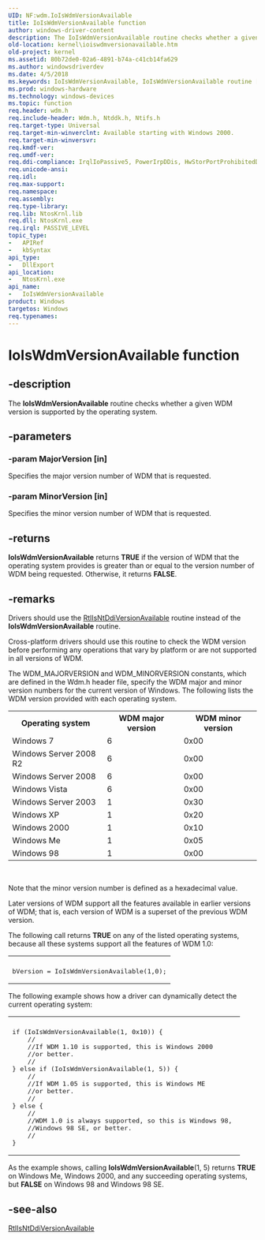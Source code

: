 ```yaml
---
UID: NF:wdm.IoIsWdmVersionAvailable
title: IoIsWdmVersionAvailable function
author: windows-driver-content
description: The IoIsWdmVersionAvailable routine checks whether a given WDM version is supported by the operating system.
old-location: kernel\ioiswdmversionavailable.htm
old-project: kernel
ms.assetid: 80b72de0-02a6-4891-b74a-c41cb14fa629
ms.author: windowsdriverdev
ms.date: 4/5/2018
ms.keywords: IoIsWdmVersionAvailable, IoIsWdmVersionAvailable routine [Kernel-Mode Driver Architecture], k104_775d6afa-6edd-4922-bdff-a8fe5d32bc3a.xml, kernel.ioiswdmversionavailable, wdm/IoIsWdmVersionAvailable
ms.prod: windows-hardware
ms.technology: windows-devices
ms.topic: function
req.header: wdm.h
req.include-header: Wdm.h, Ntddk.h, Ntifs.h
req.target-type: Universal
req.target-min-winverclnt: Available starting with Windows 2000.
req.target-min-winversvr: 
req.kmdf-ver: 
req.umdf-ver: 
req.ddi-compliance: IrqlIoPassive5, PowerIrpDDis, HwStorPortProhibitedDDIs
req.unicode-ansi: 
req.idl: 
req.max-support: 
req.namespace: 
req.assembly: 
req.type-library: 
req.lib: NtosKrnl.lib
req.dll: NtosKrnl.exe
req.irql: PASSIVE_LEVEL
topic_type:
-	APIRef
-	kbSyntax
api_type:
-	DllExport
api_location:
-	NtosKrnl.exe
api_name:
-	IoIsWdmVersionAvailable
product: Windows
targetos: Windows
req.typenames: 
---
```


# IoIsWdmVersionAvailable function


## -description


The <b>IoIsWdmVersionAvailable</b> routine checks whether a given WDM version is supported by the operating system.


## -parameters




### -param MajorVersion [in]

Specifies the major version number of WDM that is requested.


### -param MinorVersion [in]

Specifies the minor version number of WDM that is requested.


## -returns



<b>IoIsWdmVersionAvailable</b> returns <b>TRUE</b> if the version of WDM that the operating system provides is greater than or equal to the version number of WDM being requested. Otherwise, it returns <b>FALSE</b>.




## -remarks



Drivers should use the <a href="https://msdn.microsoft.com/library/windows/hardware/ff561954">RtlIsNtDdiVersionAvailable</a> routine instead of the <b>IoIsWdmVersionAvailable</b> routine.

Cross-platform drivers should use this routine to check the WDM version before performing any operations that vary by platform or are not supported in all versions of WDM.

The WDM_MAJORVERSION and WDM_MINORVERSION constants, which are defined in the Wdm.h header file, specify the WDM major and minor version numbers for the current version of Windows. The following lists the WDM version provided with each operating system.

<table>
<tr>
<th>Operating system</th>
<th>WDM major version</th>
<th>WDM minor version</th>
</tr>
<tr>
<td>
Windows 7

</td>
<td>
6

</td>
<td>
0x00

</td>
</tr>
<tr>
<td>
Windows Server 2008 R2

</td>
<td>
6

</td>
<td>
0x00

</td>
</tr>
<tr>
<td>
Windows Server 2008

</td>
<td>
6

</td>
<td>
0x00

</td>
</tr>
<tr>
<td>
Windows Vista

</td>
<td>
6

</td>
<td>
0x00

</td>
</tr>
<tr>
<td>
Windows Server 2003

</td>
<td>
1

</td>
<td>
0x30

</td>
</tr>
<tr>
<td>
Windows XP

</td>
<td>
1

</td>
<td>
0x20

</td>
</tr>
<tr>
<td>
Windows 2000

</td>
<td>
1

</td>
<td>
0x10

</td>
</tr>
<tr>
<td>
Windows Me

</td>
<td>
1

</td>
<td>
0x05

</td>
</tr>
<tr>
<td>
Windows 98

</td>
<td>
1

</td>
<td>
0x00

</td>
</tr>
</table>
 

Note that the minor version number is defined as a hexadecimal value.

Later versions of WDM support all the features available in earlier versions of WDM; that is, each version of WDM is a superset of the previous WDM version.

The following call returns <b>TRUE</b> on any of the listed operating systems, because all these systems support all the features of WDM 1.0:

<div class="code"><span codelanguage=""><table>
<tr>
<th></th>
</tr>
<tr>
<td>
<pre>bVersion = IoIsWdmVersionAvailable(1,0);</pre>
</td>
</tr>
</table></span></div>
The following example shows how a driver can dynamically detect the current operating system:

<div class="code"><span codelanguage=""><table>
<tr>
<th></th>
</tr>
<tr>
<td>
<pre>if (IoIsWdmVersionAvailable(1, 0x10)) {
    //
    //If WDM 1.10 is supported, this is Windows 2000
    //or better.
    //
} else if (IoIsWdmVersionAvailable(1, 5)) {
    //
    //If WDM 1.05 is supported, this is Windows ME
    //or better.
    //
} else {
    //
    //WDM 1.0 is always supported, so this is Windows 98, 
    //Windows 98 SE, or better.
    //
}</pre>
</td>
</tr>
</table></span></div>
As the example shows, calling <b>IoIsWdmVersionAvailable</b>(1, 5) returns <b>TRUE</b> on Windows Me, Windows 2000, and any succeeding operating systems, but <b>FALSE</b> on Windows 98 and Windows 98 SE.




## -see-also




<a href="https://msdn.microsoft.com/library/windows/hardware/ff561954">RtlIsNtDdiVersionAvailable</a>
 

 


